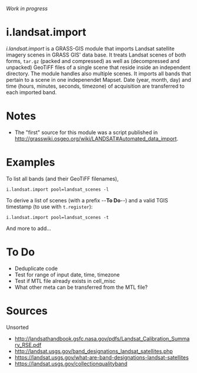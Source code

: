 *Work in progress*

i.landsat.import
================

*i.landsat.import* is a GRASS-GIS module that imports Landsat satellite imagery
scenes in GRASS GIS' data base. It treats Landsat scenes of both forms, `tar.gz`
(packed and compressed) as well as (decompressed and unpacked) GeoTiFF files of
a single scene that reside inside an independent directory. The module handles
also multiple scenes. It imports all bands that pertain to a scene in one
indepenendet Mapset. Date (year, month, day) and time (hours, minutes, seconds,
timezone) of acquisition are transferred to each imported band.


Notes
=====

- The "first" source for this module was a script published in
<http://grasswiki.osgeo.org/wiki/LANDSAT#Automated_data_import>.


Examples
========

To list all bands (and their GeoTiFF filenames), 
```
i.landsat.import pool=landsat_scenes -l
```

To derive a list of scenes (with a prefix --**To Do**--) and a valid TGIS timestamp (to use
with `t.register`):
```
i.landsat.import pool=landsat_scenes -t
```

And more to add...

To Do
=====

- Deduplicate code
- Test for range of input date, time, timezone
- Test if MTL file already exists in cell_misc
- What other meta can be transferred from the MTL file?

Sources
=======

Unsorted

- http://landsathandbook.gsfc.nasa.gov/pdfs/Landsat_Calibration_Summary_RSE.pdf
- http://landsat.usgs.gov/band_designations_landsat_satellites.php
- https://landsat.usgs.gov/what-are-band-designations-landsat-satellites
- https://landsat.usgs.gov/collectionqualityband
